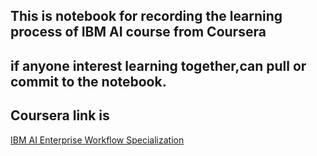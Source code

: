 ## This is notebook for recording the learning process of IBM AI course from Coursera
## if anyone interest learning together,can pull or commit to the notebook.
## Coursera link is <a href='https://www.coursera.org/learn/ibm-ai-workflow-business-priorities-data-ingestion/lecture/zVHiT/course-introduction'>
   IBM AI Enterprise Workflow Specialization</a>

